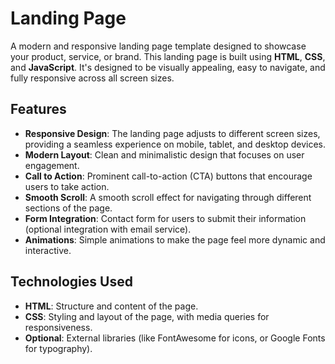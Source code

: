 # Landing Page

A modern and responsive landing page template designed to showcase your product, service, or brand. This landing page is built using **HTML**, **CSS**, and **JavaScript**. It's designed to be visually appealing, easy to navigate, and fully responsive across all screen sizes.

## Features
- **Responsive Design**: The landing page adjusts to different screen sizes, providing a seamless experience on mobile, tablet, and desktop devices.
- **Modern Layout**: Clean and minimalistic design that focuses on user engagement.
- **Call to Action**: Prominent call-to-action (CTA) buttons that encourage users to take action.
- **Smooth Scroll**: A smooth scroll effect for navigating through different sections of the page.
- **Form Integration**: Contact form for users to submit their information (optional integration with email service).
- **Animations**: Simple animations to make the page feel more dynamic and interactive.

## Technologies Used
- **HTML**: Structure and content of the page.
- **CSS**: Styling and layout of the page, with media queries for responsiveness.
- **Optional**: External libraries (like FontAwesome for icons, or Google Fonts for typography).
